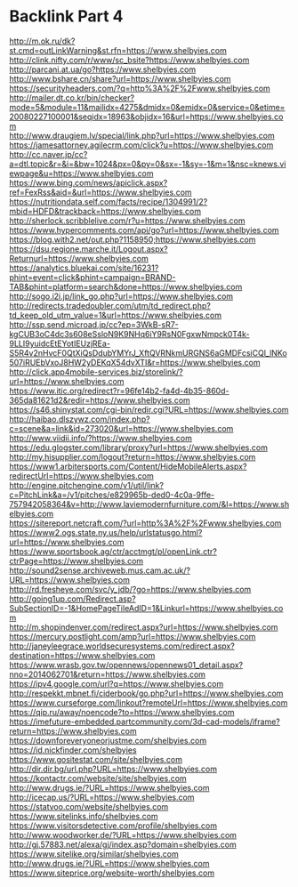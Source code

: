 # Backlink Part 4

http://m.ok.ru/dk?st.cmd=outLinkWarning&st.rfn=https://www.shelbyies.com  <br/>
http://clink.nifty.com/r/www/sc_bsite?https://www.shelbyies.com  <br/>
http://parcani.at.ua/go?https://www.shelbyies.com  <br/>
http://www.bshare.cn/share?url=https://www.shelbyies.com  <br/>
https://securityheaders.com/?q=http%3A%2F%2Fwww.shelbyies.com <br/>
http://mailer.dt.co.kr/bin/checker?mode=5&module=11&mailidx=4275&dmidx=0&emidx=0&service=0&etime=20080227100001&seqidx=18963&objidx=16&url=https://www.shelbyies.com  <br/>
http://www.draugiem.lv/special/link.php?url=https://www.shelbyies.com  <br/>
https://jamesattorney.agilecrm.com/click?u=https://www.shelbyies.com  <br/>
http://cc.naver.jp/cc?a=dtl.topic&r=&i=&bw=1024&px=0&py=0&sx=-1&sy=-1&m=1&nsc=knews.viewpage&u=https://www.shelbyies.com  <br/>
https://www.bing.com/news/apiclick.aspx?ref=FexRss&aid=&url=https://www.shelbyies.com  <br/>
https://nutritiondata.self.com/facts/recipe/1304991/2?mbid=HDFD&trackback=https://www.shelbyies.com  <br/>
http://sherlock.scribblelive.com/r?u=https://www.shelbyies.com  <br/>
https://www.hypercomments.com/api/go?url=https://www.shelbyies.com  <br/>
https://blog.with2.net/out.php?1158950;https://www.shelbyies.com  <br/>
https://dsu.regione.marche.it/Logout.aspx?Returnurl=https://www.shelbyies.com  <br/>
https://analytics.bluekai.com/site/16231?phint=event=click&phint=campaign=BRAND-TAB&phint=platform=search&done=https://www.shelbyies.com  <br/>
http://sogo.i2i.jp/link_go.php?url=https://www.shelbyies.com  <br/>
http://redirects.tradedoubler.com/utm/td_redirect.php?td_keep_old_utm_value=1&url=https://www.shelbyies.com  <br/>
http://ssp.send.microad.jp/cc?ep=3WkB-sR7-kgCUB3oC4dc3s608eSsloN9K9NHq6iY9RsN0FgxwNmpck0T4k-9LLI9yuidcEtEYotIEUzjREa-S5R4v2nHvcF0QtXiQsDdubYMYrJ_XftQVRNkmURGNS6aGMDFcsiCQl_lNKo507iRUEbVxoJ8HW2yDEKqX54dvXTI&r=https://www.shelbyies.com  <br/>
http://click.app4mobile-services.biz/storelink/?url=https://www.shelbyies.com  <br/>
https://www.itic.org/redirect?r=96fe14b2-fa4d-4b35-860d-365da81621d2&redir=https://www.shelbyies.com  <br/>
https://s46.shinystat.com/cgi-bin/redir.cgi?URL=https://www.shelbyies.com  <br/>
http://haibao.dlszywz.com/index.php?c=scene&a=link&id=273020&url=https://www.shelbyies.com  <br/>
http://www.viidii.info/?https://www.shelbyies.com  <br/>
https://edu.glogster.com/library/proxy?url=https://www.shelbyies.com  <br/>
http://my.hisupplier.com/logout?return=https://www.shelbyies.com  <br/>
https://www1.arbitersports.com/Content/HideMobileAlerts.aspx?redirectUrl=https://www.shelbyies.com  <br/>
http://engine.pitchengine.com/v1/util/link?c=PitchLink&a=/v1/pitches/e829965b-ded0-4c0a-9ffe-757942058364&v=http://www.laviemodernfurniture.com/&l=https://www.shelbyies.com  <br/>
https://sitereport.netcraft.com/?url=http%3A%2F%2Fwww.shelbyies.com <br/>
https://www2.ogs.state.ny.us/help/urlstatusgo.html?url=https://www.shelbyies.com  <br/>
https://www.sportsbook.ag/ctr/acctmgt/pl/openLink.ctr?ctrPage=https://www.shelbyies.com  <br/>
http://sound2sense.archiveweb.mus.cam.ac.uk/?URL=https://www.shelbyies.com  <br/>
http://rd.fresheye.com/svc/y_jdb/?go=https://www.shelbyies.com  <br/>
http://going1up.com/Redirect.asp?SubSectionID=-1&HomePageTileAdID=1&Linkurl=https://www.shelbyies.com  <br/>
http://m.shopindenver.com/redirect.aspx?url=https://www.shelbyies.com  <br/>
https://mercury.postlight.com/amp?url=https://www.shelbyies.com  <br/>
http://janeyleegrace.worldsecuresystems.com/redirect.aspx?destination=https://www.shelbyies.com  <br/>
https://www.wrasb.gov.tw/opennews/opennews01_detail.aspx?nno=2014062701&return=https://www.shelbyies.com  <br/>
https://ipv4.google.com/url?q=https://www.shelbyies.com  <br/>
http://respekkt.mbnet.fi/ciderbook/go.php?url=https://www.shelbyies.com  <br/>
https://www.curseforge.com/linkout?remoteUrl=https://www.shelbyies.com  <br/>
https://qip.ru/away/noencode?to=https://www.shelbyies.com  <br/>
https://imefuture-embedded.partcommunity.com/3d-cad-models/iframe?return=https://www.shelbyies.com  <br/>
https://downforeveryoneorjustme.com/shelbyies.com  <br/>
https://id.nickfinder.com/shelbyies <br/>
https://www.gositestat.com/site/shelbyies.com <br/>
http://dir.dir.bg/url.php?URL=https://www.shelbyies.com <br/>
https://kontactr.com/website/site/shelbyies.com <br/>
http://www.drugs.ie/?URL=https://www.shelbyies.com <br/>
http://icecap.us/?URL=https://www.shelbyies.com <br/>
https://statvoo.com/website/shelbyies.com <br/>
https://www.sitelinks.info/shelbyies.com <br/>
https://www.visitorsdetective.com/profile/shelbyies.com <br/>
http://www.woodworker.de/?URL=https://www.shelbyies.com <br/>
http://gj.57883.net/alexa/gj/index.asp?domain=shelbyies.com <br/>
https://www.sitelike.org/similar/shelbyies.com <br/>
http://www.drugs.ie/?URL=https://www.shelbyies.com <br/>
https://www.siteprice.org/website-worth/shelbyies.com <br/>
